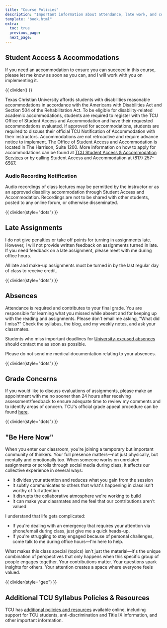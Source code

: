 ```yaml
---
title: "Course Policies"
description: "Important information about attendance, late work, and communication"
template: "book.html"
extra:
  toc: true
  previous_page: 
  next_page: 
---
```


## Student Access & Accommodations

If you need an accommodation to ensure you can succeed in this course, please let me know as soon as you can, and I will work with you on implementing it.

{{ divider() }}

Texas Christian University affords students with disabilities reasonable accommodations in accordance with the Americans with Disabilities Act and Section 504 of the Rehabilitation Act. To be eligible for disability-related academic accommodations, students are required to register with the TCU Office of Student Access and Accommodation and have their requested accommodations evaluated. If approved for accommodations, students are required to discuss their official TCU Notification of Accommodation with their instructors. Accommodations are not retroactive and require advance notice to implement. The Office of Student Access and Accommodation is located in The Harrison, Suite 1200. More information on how to apply for accommodations can be found at [TCU Student Access & Accommodation Services](https://www.tcu.edu/access-accommodation/) or by calling Student Access and Accommodation at (817) 257-6567.

<div class="element-callout earth-theme">
<div class="element-content">
<h3>Audio Recording Notification</h3>
<p>Audio recordings of class lectures may be permitted by the instructor or as an approved disability accommodation through Student Access and Accommodation. Recordings are not to be shared with other students, posted to any online forum, or otherwise disseminated.</p></div>
</div>

{{ divider(style="dots") }}

## Late Assignments

I do not give penalties or take off points for turning in assignments late. However, I will not provide written feedback on assignments turned in late. If you need feedback on a late assignment, please meet with me during office hours.

All late and make-up assignments must be turned in by the last regular day of class to receive credit.

{{ divider(style="dots") }}

## Absences

Attendance is required and contributes to your final grade. You are responsible for learning what you missed while absent and for keeping up with the reading and assignments. Please don't email me asking, "What did I miss?" Check the syllabus, the blog, and my weekly notes, and ask your classmates.

Students who miss important deadlines for [University-excused absences](https://deanofstudents.tcu.edu/student-handbook/academic-policies/attendance-expectations-office-absence-policy/) should contact me as soon as possible.

Please do not send me medical documentation relating to your absences.

{{ divider(style="dots") }}

## Grade Concerns

If you would like to discuss evaluations of assignments, please make an appointment with me no sooner than 24 hours after receiving assessment/feedback to ensure adequate time to review my comments and to identify areas of concern. TCU's official grade appeal procedure can be found [here](https://deanofstudents.tcu.edu/student-handbook/academic-policies/grade-appeal-procedure/).

{{ divider(style="dots") }}

## "Be Here Now"

When you enter our classroom, you're joining a temporary but important community of thinkers. Your full presence matters—not just physically, but mentally and emotionally too. When someone works on unrelated assignments or scrolls through social media during class, it affects our collective experience in several ways:

* It divides your attention and reduces what you gain from the session
* It subtly communicates to others that what's happening in class isn't worthy of full attention
* It disrupts the collaborative atmosphere we're working to build
* It can make your classmates and me feel that our contributions aren't valued

I understand that life gets complicated:

* If you're dealing with an emergency that requires your attention via phone/email during class, just give me a quick heads-up.
* If you're struggling to stay engaged because of personal challenges, come talk to me during office hours—I'm here to help.

What makes this class special (topics) isn't just the material—it's the unique combination of perspectives that only happens when this specific group of people engages together. Your contributions matter. Your questions spark insights for others. Your attention creates a space where everyone feels valued.

{{ divider(style="geo") }}

## Additional TCU Syllabus Policies & Resources

TCU has [additional policies and resources](https://cte.tcu.edu/tcu-syllabus-policies/) available online, including support for TCU students, anti-discrimination and Title IX information, and other important information.
